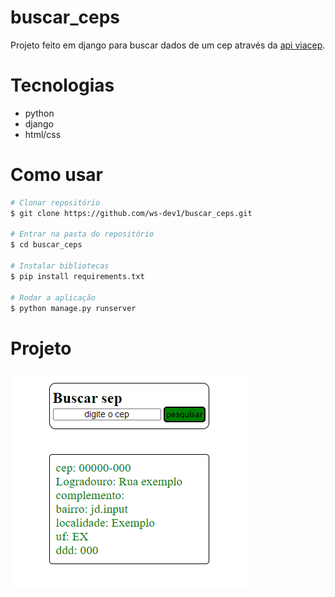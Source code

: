 # buscar_ceps
Projeto feito em django para buscar dados de um cep através da <a href="https://viacep.com.br/">api viacep</a>.

# Tecnologias 
- python <br>
- django<br>
- html/css<br>
# Como usar

```bash
# Clonar repositório
$ git clone https://github.com/ws-dev1/buscar_ceps.git

# Entrar na pasta do repositório
$ cd buscar_ceps

# Instalar bibliotecas
$ pip install requirements.txt

# Rodar a aplicação
$ python manage.py runserver
```
# Projeto
<img src="images/exemplo img.png">
